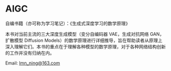 # AIGC
自编书籍（亦可称为学习笔记）：《生成式深度学习的数学原理》

本书对当前主流的三大深度生成模型（变分自编码器 VAE，生成对抗网络 GAN，扩散模型 Diffusion Models）的数学原理进行详细推导，旨在帮助读者从原理上深入理解它们。本书的重点在于理解各种模型的数学原理，对于各种网络结构创新的工作并没有归纳在内。

Email: lmn_ning@163.com
